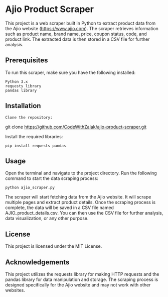 # Ajio Product Scraper

This project is a web scraper built in Python to extract product data from the Ajio website (https://www.ajio.com). The scraper retrieves information such     as product name, brand name, price, coupon status, code, and product link. The extracted data is then stored in a CSV file for further analysis.

## Prerequisites

To run this scraper, make sure you have the following installed:

    Python 3.x
    requests library
    pandas library

## Installation

    Clone the repository:

git clone https://github.com/CodeWithZalak/ajio-product-scraper.git

Install the required libraries:

    pip install requests pandas

## Usage

Open the terminal and navigate to the project directory.
Run the following command to start the data scraping process:

    python ajio_scraper.py

 The scraper will start fetching data from the Ajio website. It will scrape multiple pages and extract product details.
 Once the scraping process is complete, the data will be saved in a CSV file named AJIO_product_details.csv.
 You can then use the CSV file for further analysis, data visualization, or any other purpose.

## License

This project is licensed under the MIT License.
## Acknowledgements

This project utilizes the requests library for making HTTP requests and the pandas library for data manipulation and storage.
The scraping process is designed specifically for the Ajio website and may not work with other websites.
